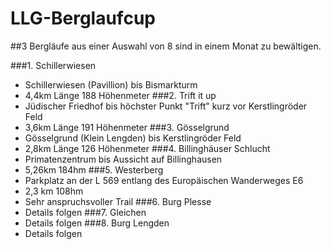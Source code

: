 # LLG-Berglaufcup

##3 Bergläufe aus einer Auswahl von 8 sind in einem Monat zu bewältigen.

###1. Schillerwiesen 
  - Schillerwiesen (Pavillion) bis Bismarkturm
  - 4,4km Länge 188 Höhenmeter
###2. Trift it up
  - Jüdischer Friedhof bis höchster Punkt "Trift" kurz vor Kerstlingröder Feld
  - 3,6km Länge 191 Höhenmeter
###3. Gösselgrund
  - Gösselgrund (Klein Lengden) bis Kerstlingröder Feld
  - 2,8km  Länge 126 Höhenmeter
###4. Billinghäuser Schlucht
  - Primatenzentrum bis Aussicht auf Billinghausen
  - 5,26km 184hm
###5. Westerberg
  - Parkplatz an der L 569 entlang des Europäischen Wanderweges E6
  - 2,3 km 108hm
  - Sehr anspruchsvoller Trail
 ###6. Burg Plesse
  - Details folgen
 ###7. Gleichen
  - Details folgen
 ###8. Burg Lengden
  - Details folgen
